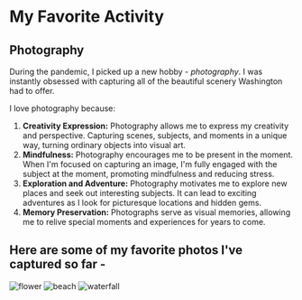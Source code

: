 # My Favorite Activity

## Photography

During the pandemic, I picked up a new hobby - *photography*. I was instantly obsessed with capturing all of the beautiful scenery Washington had to offer.

I love photography because:

1. **Creativity Expression:** Photography allows me to express my creativity and perspective. Capturing scenes, subjects, and moments in a unique way, turning ordinary objects into visual art.
2. **Mindfulness:** Photography encourages me to be present in the moment. When I'm focused on capturing an image, I'm fully engaged with the subject at the moment, promoting mindfulness and reducing stress.
3. **Exploration and Adventure:** Photography motivates me to explore new places and seek out interesting subjects. It can lead to exciting adventures as I look for picturesque locations and hidden gems.
4. **Memory Preservation:** Photographs serve as visual memories, allowing me to relive special moments and experiences for years to come.

## Here are some of my favorite photos I've captured so far -

![flower](https://github.com/hollyhha/favorite/assets/142946140/02b65c98-d3f8-40f9-8132-2a79dcaef8af)
![beach](https://github.com/hollyhha/favorite/assets/142946140/1d835c3a-f110-401d-9d9b-e120e9df72e8)
![waterfall](https://github.com/hollyhha/favorite/assets/142946140/89502365-46d4-46c8-91c5-1f687ba5bcc7)
